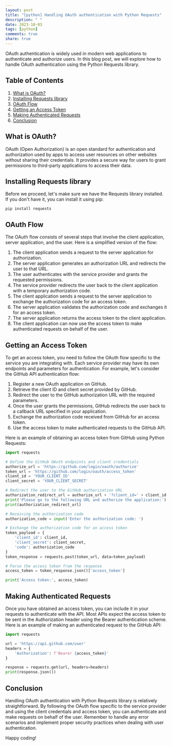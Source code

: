 ```yaml
---
layout: post
title: "[python] Handling OAuth authentication with Python Requests"
description: " "
date: 2023-10-03
tags: [python]
comments: true
share: true
---
```


OAuth authentication is widely used in modern web applications to authenticate and authorize users. In this blog post, we will explore how to handle OAuth authentication using the Python Requests library.

## Table of Contents
1. [What is OAuth?](#what-is-oauth)
2. [Installing Requests library](#installing-requests-library)
3. [OAuth Flow](#oauth-flow)
4. [Getting an Access Token](#getting-an-access-token)
5. [Making Authenticated Requests](#making-authenticated-requests)
6. [Conclusion](#conclusion)

## What is OAuth?
OAuth (Open Authorization) is an open standard for authentication and authorization used by apps to access user resources on other websites without sharing their credentials. It provides a secure way for users to grant permissions to third-party applications to access their data.

## Installing Requests library
Before we proceed, let's make sure we have the Requests library installed. If you don't have it, you can install it using pip:

```shell
pip install requests
```

## OAuth Flow
The OAuth flow consists of several steps that involve the client application, server application, and the user. Here is a simplified version of the flow:

1. The client application sends a request to the server application for authorization.
2. The server application generates an authorization URL and redirects the user to that URL.
3. The user authenticates with the service provider and grants the requested permissions.
4. The service provider redirects the user back to the client application with a temporary authorization code.
5. The client application sends a request to the server application to exchange the authorization code for an access token.
6. The server application validates the authorization code and exchanges it for an access token.
7. The server application returns the access token to the client application.
8. The client application can now use the access token to make authenticated requests on behalf of the user.

## Getting an Access Token
To get an access token, you need to follow the OAuth flow specific to the service you are integrating with. Each service provider may have its own endpoints and parameters for authentication. For example, let's consider the GitHub API authentication flow:

1. Register a new OAuth application on GitHub.
2. Retrieve the client ID and client secret provided by GitHub.
3. Redirect the user to the GitHub authorization URL with the required parameters.
4. Once the user grants the permissions, GitHub redirects the user back to a callback URL specified in your application.
5. Exchange the authorization code received from GitHub for an access token.
6. Use the access token to make authenticated requests to the GitHub API.

Here is an example of obtaining an access token from GitHub using Python Requests:

```python
import requests

# Define the GitHub OAuth endpoints and client credentials
authorize_url = 'https://github.com/login/oauth/authorize'
token_url = 'https://github.com/login/oauth/access_token'
client_id = 'YOUR_CLIENT_ID'
client_secret = 'YOUR_CLIENT_SECRET'

# Redirect the user to the GitHub authorization URL
authorization_redirect_url = authorize_url + '?client_id=' + client_id
print('Please go to the following URL and authorize the application:')
print(authorization_redirect_url)

# Receiving the authorization code
authorization_code = input('Enter the authorization code: ')

# Exchange the authorization code for an access token
token_payload = {
    'client_id': client_id,
    'client_secret': client_secret,
    'code': authorization_code
}
token_response = requests.post(token_url, data=token_payload)

# Parse the access token from the response
access_token = token_response.json()['access_token']

print('Access token:', access_token)
```

## Making Authenticated Requests
Once you have obtained an access token, you can include it in your requests to authenticate with the API. Most APIs expect the access token to be sent in the Authorization header using the Bearer authentication scheme. Here is an example of making an authenticated request to the GitHub API:

```python
import requests

url = 'https://api.github.com/user'
headers = {
    'Authorization': f'Bearer {access_token}'
}

response = requests.get(url, headers=headers)
print(response.json())
```

## Conclusion
Handling OAuth authentication with Python Requests library is relatively straightforward. By following the OAuth flow specific to the service provider and using the client credentials and access token, you can authenticate and make requests on behalf of the user. Remember to handle any error scenarios and implement proper security practices when dealing with user authentication.

Happy coding!